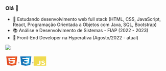 ### Olá 👋

- 🌱 Estudando desenvolvimento web full stack (HTML, CSS, JavaScript, React, Programação Orientada a Objetos com Java, SQL, Bootstrap)
- 📚 Análise e Desenvolvimento de Sistemas - FIAP (2022 - 2023)
- 💼 Front-End Developer na Hyperativa (Agosto/2022 - atual)

<div>
  <a href="https://github.com/JorgeHCamara">
  <img height="180em" src="https://github-readme-stats.vercel.app/api?username=JorgeHCamara&show_icons=true&theme=dark&include_all_comits=true&count_private=true&border_radius=30px"/>
</div>
  
<div style="display: inline_block"><br>
  <img align="center" alt="Jorge-HTML" height="30" width="40" src="https://raw.githubusercontent.com/devicons/devicon/master/icons/html5/html5-original.svg">
  <img align="center" alt="Jorge-CSS" height="30" width="40" src="https://raw.githubusercontent.com/devicons/devicon/master/icons/css3/css3-original.svg">
  <img align="center" alt="Jorge-JS" height="30" width="40" src="https://raw.githubusercontent.com/devicons/devicon/master/icons/javascript/javascript-plain.svg">
<div>
                                                                   
